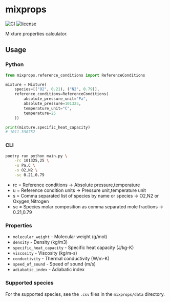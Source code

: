 # mixprops

[![CI](https://github.com/oaarnikoivu/mixprops/workflows/CI/badge.svg)](https://github.com/oaarnikoivu/mixprops/actions?query=event%3Apush+branch%3Amain+workflow%3ACI)
[![license](https://img.shields.io/github/license/oaarnikoivu/mixprops.svg)](https://github.com/oaarnikoivu/mixprops/blob/main/LICENSE)

Mixture properties calculator.

## Usage

### Python

```python
from mixprops.reference_conditions import ReferenceConditions

mixture = Mixture(
    species=[("O2", 0.21), ("N2", 0.79)],
    reference_conditions=ReferenceConditions(
        absolute_pressure_unit="Pa",
        absolute_pressure=101325,
        temperature_unit="C",
        temperature=25
    ))

print(mixture.specific_heat_capacity)
# 1011.338752
```

### CLI

```bash
poetry run python main.py \
    -rc 101325,25 \
    -u Pa,C \
    -s O2,N2 \
    -sc 0.21,0.79
```

- rc = Reference conditions -> Absolute pressure,temperature
- u = Reference condition units -> Pressure unit,temperature unit
- s = Comma separated list of species by name or species -> O2,N2 or Oxygen,Nitrogen
- sc = Species molar composition as comma separated mole fractions -> 0.21,0.79

### Properties

- `molecular_weight` - Molecular weight (g/mol)
- `density` - Density (kg/m3)
- `specific_heat_capacity` - Specific heat capacity (J/kg-K)
- `viscosity` - Viscosity (kg/m-s)
- `conductivity` - Thermal conductivity (W/m-K)
- `speed_of_sound` - Speed of sound (m/s)
- `adiabatic_index` - Adiabatic index

### Supported species

For the supported species, see the `.csv` files in the `mixprops/data` directory.
